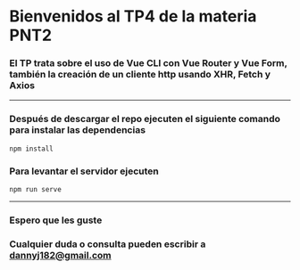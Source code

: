 # Bienvenidos al TP4 de la materia PNT2

### El TP trata sobre el uso de Vue CLI con Vue Router y Vue Form, también la creación de un cliente http usando XHR, Fetch y Axios

---

### Después de descargar el repo ejecuten el siguiente comando para instalar las dependencias
```
npm install
```

### Para levantar el servidor ejecuten
```
npm run serve
```

---

### Espero que les guste

### Cualquier duda o consulta pueden escribir a dannyj182@gmail.com